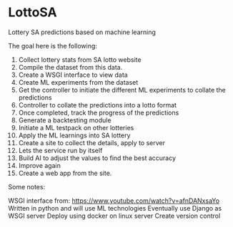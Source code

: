 # LottoSA
Lottery SA predictions based on machine learning

The goal here is the following:

1.  Collect lottery stats from SA lotto website
2.  Compile the dataset from this data. 
3.  Create a WSGI interface to view data
4.  Create ML experiments from the dataset
5.  Get the controller to initiate the different ML experiments to collate the predictions
6.  Controller to collate the predictions into a lotto format
7.  Once completed, track the progress of the predictions
8.  Generate a backtesting module
9.  Initiate a ML testpack on other lotteries
10. Apply the ML learnings into SA lottery
11. Create a site to collect the details, apply to server
12. Lets the service run by itself
13. Build AI to adjust the values to find the best accuracy
14. Improve again
15. Create a web app from the site.

Some notes:

WSGI interface from:  https://www.youtube.com/watch?v=afnDANxsaYo
Written in python and will use ML technologies
Eventually use Django as WSGI server
Deploy using docker on linux server
Create version control 
